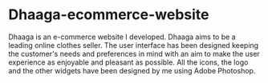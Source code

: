 # Dhaaga-ecommerce-website
Dhaaga is an e-commerce website I developed. Dhaaga aims to be a leading online clothes seller. The user interface has been designed keeping the customer's needs and preferences in mind with an aim to make the user experience as enjoyable and pleasant as possible. All the icons, the logo and the other widgets have been designed by me using Adobe Photoshop. 
